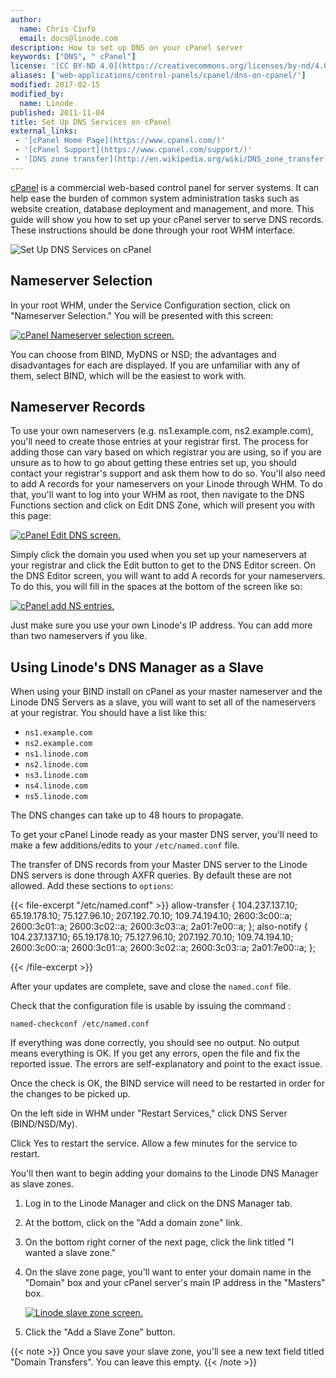 ```yaml
---
author:
  name: Chris Ciufo
  email: docs@linode.com
description: How to set up DNS on your cPanel server
keywords: ["DNS", " cPanel"]
license: '[CC BY-ND 4.0](https://creativecommons.org/licenses/by-nd/4.0)'
aliases: ['web-applications/control-panels/cpanel/dns-on-cpanel/']
modified: 2017-02-15
modified_by:
  name: Linode
published: 2011-11-04
title: Set Up DNS Services on cPanel
external_links:
 - '[cPanel Home Page](https://www.cpanel.com/)'
 - '[cPanel Support](https://www.cpanel.com/support/)'
 - '[DNS zone transfer](http://en.wikipedia.org/wiki/DNS_zone_transfer)'
---
```


[cPanel](https://www.cpanel.com/) is a commercial web-based control panel for server systems. It can help ease the burden of common system administration tasks such as website creation, database deployment and management, and more. This guide will show you how to set up your cPanel server to serve DNS records. These instructions should be done through your root WHM interface.

![Set Up DNS Services on cPanel](/docs/assets/set-up-dns-services-on-cpanel.png "Set Up DNS Services on cPanel")

## Nameserver Selection

In your root WHM, under the Service Configuration section, click on "Nameserver Selection." You will be presented with this screen:

[![cPanel Nameserver selection screen.](/docs/assets/829-NSSelect.png)](/docs/assets/829-NSSelect.png)

You can choose from BIND, MyDNS or NSD; the advantages and disadvantages for each are displayed. If you are unfamiliar with any of them, select BIND, which will be the easiest to work with.

## Nameserver Records

To use your own nameservers (e.g. ns1.example.com, ns2.example.com), you'll need to create those entries at your registrar first. The process for adding those can vary based on which registrar you are using, so if you are unsure as to how to go about getting these entries set up, you should contact your registrar's support and ask them how to do so. You'll also need to add A records for your nameservers on your Linode through WHM. To do that, you'll want to log into your WHM as root, then navigate to the DNS Functions section and click on Edit DNS Zone, which will present you with this page:

[![cPanel Edit DNS screen.](/docs/assets/830-EditDNS.png)](/docs/assets/830-EditDNS.png)

Simply click the domain you used when you set up your nameservers at your registrar and click the Edit button to get to the DNS Editor screen. On the DNS Editor screen, you will want to add A records for your nameservers. To do this, you will fill in the spaces at the bottom of the screen like so:

[![cPanel add NS entries.](/docs/assets/832-AddNS2.png)](/docs/assets/832-AddNS2.png)

Just make sure you use your own Linode's IP address. You can add more than two nameservers if you like.

## Using Linode's DNS Manager as a Slave

When using your BIND install on cPanel as your master nameserver and the Linode DNS Servers as a slave, you will want to set all of the nameservers at your registrar. You should have a list like this:

-   `ns1.example.com`
-   `ns2.example.com`
-   `ns1.linode.com`
-   `ns2.linode.com`
-   `ns3.linode.com`
-   `ns4.linode.com`
-   `ns5.linode.com`

The DNS changes can take up to 48 hours to propagate.

To get your cPanel Linode ready as your master DNS server, you'll need to make a few additions/edits to your `/etc/named.conf` file.

The transfer of DNS records from your Master DNS server to the Linode DNS servers is done through AXFR queries. By default these are not allowed. Add these sections to `options`:

{{< file-excerpt "/etc/named.conf" >}}
allow-transfer {
     104.237.137.10;
     65.19.178.10;
     75.127.96.10;
     207.192.70.10;
     109.74.194.10;
     2600:3c00::a;
     2600:3c01::a;
     2600:3c02::a;
     2600:3c03::a;
     2a01:7e00::a;
 };
 also-notify {
     104.237.137.10;
     65.19.178.10;
     75.127.96.10;
     207.192.70.10;
     109.74.194.10;
     2600:3c00::a;
     2600:3c01::a;
     2600:3c02::a;
     2600:3c03::a;
     2a01:7e00::a;
 };

{{< /file-excerpt >}}


After your updates are complete, save and close the `named.conf` file. 

Check that the configuration file is usable by issuing the command : 

    named-checkconf /etc/named.conf

If everything was done correctly, you should see no output. No output means everything is OK. If you get any errors, open the file and fix the reported issue. The errors are self-explanatory and point to the exact issue.

Once the check is OK, the BIND service will need to be restarted in order for the changes to be picked up.

On the left side in WHM under "Restart Services," click DNS Server (BIND/NSD/My).

Click Yes to restart the service. Allow a few minutes for the service to restart. 

You'll then want to begin adding your domains to the Linode DNS Manager as slave zones.

1.  Log in to the Linode Manager and click on the DNS Manager tab.
2.  At the bottom, click on the "Add a domain zone" link.
3.  On the bottom right corner of the next page, click the link titled "I wanted a slave zone."
4.  On the slave zone page, you'll want to enter your domain name in the "Domain" box and your cPanel server's main IP address in the "Masters" box.

    [![Linode slave zone screen.](/docs/assets/1358-slave_zone.png)](/docs/assets/1358-slave_zone.png)

5.  Click the "Add a Slave Zone" button.

{{< note >}}
Once you save your slave zone, you'll see a new text field titled "Domain Transfers". You can leave this empty.
{{< /note >}}
